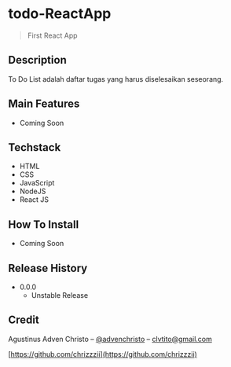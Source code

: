 # todo-ReactApp

> First React App

## Description
To Do List adalah daftar tugas yang harus diselesaikan seseorang.

## Main Features

- Coming Soon

## Techstack

- HTML
- CSS
- JavaScript
- NodeJS
- React JS

## How To Install

- Coming Soon

## Release History

- 0.0.0
  - Unstable Release
  
## Credit

Agustinus Adven Christo – [@advenchristo](https://www.instagram.com/advenchristo/) – clvtito@gmail.com

[https://github.com/chrizzzii](https://github.com/chrizzzii)  
